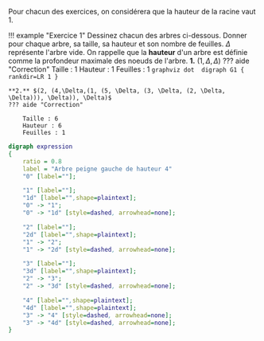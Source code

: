 Pour chacun des exercices, on considérera que la hauteur de la racine vaut 1.

!!! example "Exercice 1"
    Dessinez chacun des arbres ci-dessous. Donner pour chaque arbre, sa taille, sa hauteur et son nombre de feuilles. $\Delta$ représente l'arbre vide. 
    On rappelle que la **hauteur** d'un arbre est définie comme la profondeur maximale des noeuds de l'arbre.
    **1.** $(1, \Delta, \Delta)$
    ??? aide "Correction"
         Taille : 1
        Hauteur : 1
        Feuilles : 1
        ```graphviz dot 
            digraph G1 {
            rankdir=LR
            1
        }
        ```
       
    **2.** $(2, (4,\Delta,(1, (5, \Delta, (3, \Delta, (2, \Delta, \Delta))), \Delta)), \Delta)$
    ??? aide "Correction"
       
        Taille : 6
        Hauteur : 6
        Feuilles : 1


```dot
digraph expression
{
    ratio = 0.8
    label = "Arbre peigne gauche de hauteur 4"
    "0" [label=""];

    "1" [label=""];
    "1d" [label="",shape=plaintext];
    "0" -> "1";
    "0" -> "1d" [style=dashed, arrowhead=none];

    "2" [label=""];
    "2d" [label="",shape=plaintext];
    "1" -> "2";
    "1" -> "2d" [style=dashed, arrowhead=none];

    "3" [label=""];
    "3d" [label="",shape=plaintext];
    "2" -> "3";
    "2" -> "3d" [style=dashed, arrowhead=none];

    "4" [label="",shape=plaintext];
    "4d" [label="",shape=plaintext];
    "3" -> "4" [style=dashed, arrowhead=none];
    "3" -> "4d" [style=dashed, arrowhead=none];
}
```





